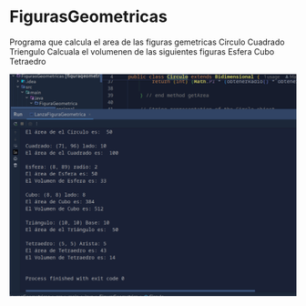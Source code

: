 # FigurasGeometricas
Programa que calcula el area  de las figuras gemetricas 
Circulo
Cuadrado
Triengulo
Calcuala el volumenen de las siguientes figuras
Esfera
Cubo
Tetraedro

![img.png](img-output.png)

